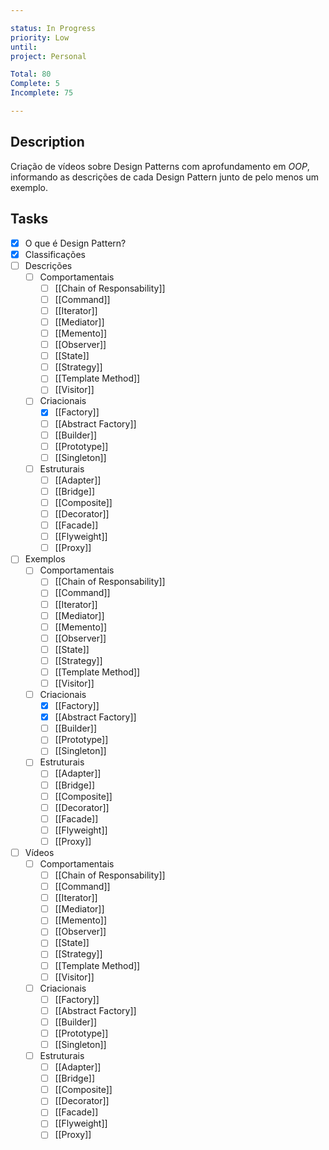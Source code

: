 ```yaml
---

status: In Progress
priority: Low
until: 
project: Personal

Total: 80
Complete: 5
Incomplete: 75

---
```

## Description
Criação de vídeos sobre Design Patterns com aprofundamento em _OOP_, informando as descrições de cada Design Pattern junto de pelo menos um exemplo.

## Tasks
- [x] O que é Design Pattern?
- [x] Classificações
- [ ] Descrições
	- [ ] Comportamentais
		- [ ] [[Chain of Responsability]]
		- [ ] [[Command]]
		- [ ] [[Iterator]]
		- [ ] [[Mediator]]
		- [ ] [[Memento]]
		- [ ] [[Observer]]
		- [ ] [[State]]
		- [ ] [[Strategy]]
		- [ ] [[Template Method]]
		- [ ] [[Visitor]]
	- [ ]  Criacionais
		- [x] [[Factory]]
		- [ ] [[Abstract Factory]]
		- [ ] [[Builder]]
		- [ ] [[Prototype]]
		- [ ] [[Singleton]]
	- [ ]  Estruturais
		- [ ] [[Adapter]]
		- [ ] [[Bridge]]
		- [ ] [[Composite]]
		- [ ] [[Decorator]]
		- [ ] [[Facade]]
		- [ ] [[Flyweight]]
		- [ ] [[Proxy]]
- [ ] Exemplos
	- [ ] Comportamentais
		- [ ] [[Chain of Responsability]]
		- [ ] [[Command]]
		- [ ] [[Iterator]]
		- [ ] [[Mediator]]
		- [ ] [[Memento]]
		- [ ] [[Observer]]
		- [ ] [[State]]
		- [ ] [[Strategy]]
		- [ ] [[Template Method]]
		- [ ] [[Visitor]]
	- [ ]  Criacionais
		- [x] [[Factory]]
		- [x] [[Abstract Factory]]
		- [ ] [[Builder]]
		- [ ] [[Prototype]]
		- [ ] [[Singleton]]
	- [ ]  Estruturais
		- [ ] [[Adapter]]
		- [ ] [[Bridge]]
		- [ ] [[Composite]]
		- [ ] [[Decorator]]
		- [ ] [[Facade]]
		- [ ] [[Flyweight]]
		- [ ] [[Proxy]]
- [ ] Vídeos
	- [ ] Comportamentais
		- [ ] [[Chain of Responsability]]
		- [ ] [[Command]]
		- [ ] [[Iterator]]
		- [ ] [[Mediator]]
		- [ ] [[Memento]]
		- [ ] [[Observer]]
		- [ ] [[State]]
		- [ ] [[Strategy]]
		- [ ] [[Template Method]]
		- [ ] [[Visitor]]
	- [ ]  Criacionais
		- [ ] [[Factory]]
		- [ ] [[Abstract Factory]]
		- [ ] [[Builder]]
		- [ ] [[Prototype]]
		- [ ] [[Singleton]]
	- [ ]  Estruturais
		- [ ] [[Adapter]]
		- [ ] [[Bridge]]
		- [ ] [[Composite]]
		- [ ] [[Decorator]]
		- [ ] [[Facade]]
		- [ ] [[Flyweight]]
		- [ ] [[Proxy]]
